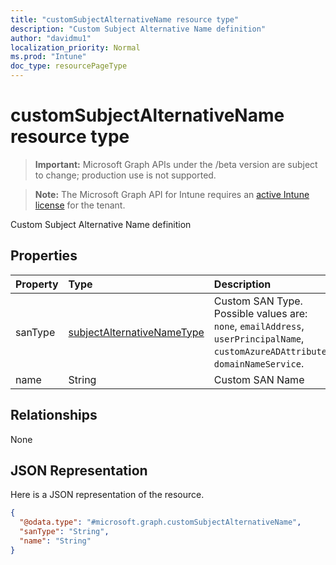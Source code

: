 ```yaml
---
title: "customSubjectAlternativeName resource type"
description: "Custom Subject Alternative Name definition"
author: "davidmu1"
localization_priority: Normal
ms.prod: "Intune"
doc_type: resourcePageType
---
```


# customSubjectAlternativeName resource type

> **Important:** Microsoft Graph APIs under the /beta version are subject to change; production use is not supported.

> **Note:** The Microsoft Graph API for Intune requires an [active Intune license](https://go.microsoft.com/fwlink/?linkid=839381) for the tenant.

Custom Subject Alternative Name definition

## Properties
|Property|Type|Description|
|:---|:---|:---|
|sanType|[subjectAlternativeNameType](../resources/intune-deviceconfig-subjectalternativenametype.md)|Custom SAN Type. Possible values are: `none`, `emailAddress`, `userPrincipalName`, `customAzureADAttribute`, `domainNameService`.|
|name|String|Custom SAN Name|

## Relationships
None

## JSON Representation
Here is a JSON representation of the resource.
<!-- {
  "blockType": "resource",
  "@odata.type": "microsoft.graph.customSubjectAlternativeName"
}
-->
``` json
{
  "@odata.type": "#microsoft.graph.customSubjectAlternativeName",
  "sanType": "String",
  "name": "String"
}
```



